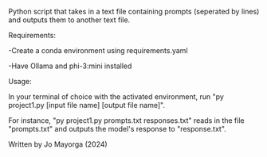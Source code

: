 Python script that takes in a text file containing prompts (seperated by lines) and outputs them to another text file.

Requirements:

-Create a conda environment using requirements.yaml

-Have Ollama and phi-3:mini installed

Usage:

In your terminal of choice with the activated environment, run "py project1.py [input file name] [output file name]".

For instance, "py project1.py prompts.txt responses.txt" reads in the file "prompts.txt" and outputs the model's response to "response.txt".




Written by Jo Mayorga (2024)
